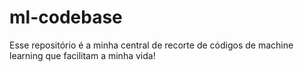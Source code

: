 # ml-codebase

Esse repositório é a minha central de recorte de códigos de machine learning que facilitam a minha vida!
